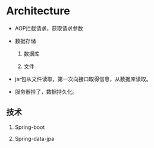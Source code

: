 # Architecture

* AOP拦截请求，获取请求参数

* 数据存储

    1. 数据库

    2. 文件

* jar包从文件读取，第一次向接口取得信息，从数据库读取。

* 服务器挂了，数据持久化。

## 技术

1. Spring-boot

2. Spring-data-jpa
